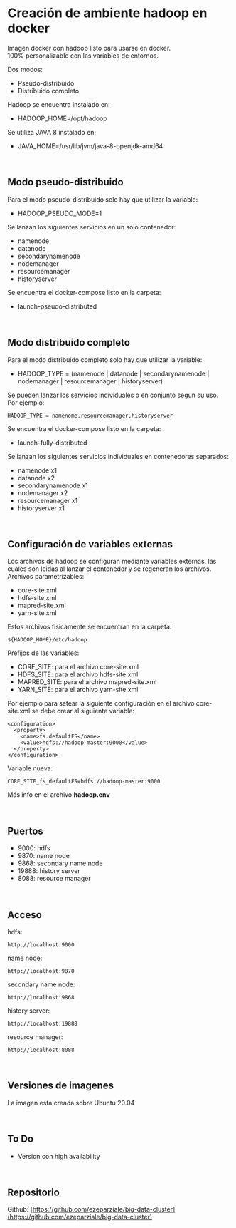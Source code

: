 # Creación de ambiente hadoop en docker

Imagen docker con hadoop listo para usarse en docker.  
100% personalizable con las variables de entornos.  

Dos modos:
* Pseudo-distribuido
* Distribuido completo

Hadoop se encuentra instalado en:
* HADOOP_HOME=/opt/hadoop

Se utiliza JAVA 8 instalado en:
* JAVA_HOME=/usr/lib/jvm/java-8-openjdk-amd64

&nbsp;

## Modo pseudo-distribuido

Para el modo pseudo-distribuido solo hay que utilizar la variable:
* HADOOP_PSEUDO_MODE=1

Se lanzan los siguientes servicios en un solo contenedor:
* namenode
* datanode
* secondarynamenode
* nodemanager
* resourcemanager
* historyserver

Se encuentra el docker-compose listo en la carpeta:
* launch-pseudo-distributed

&nbsp;

## Modo distribuido completo

Para el modo distribuido completo solo hay que utilizar la variable:
* HADOOP_TYPE = (namenode | datanode | secondarynamenode | nodemanager | resourcemanager | historyserver)

Se pueden lanzar los servicios individuales o en conjunto segun su uso.  
Por ejemplo:
```
HADOOP_TYPE = namenome,resourcemanager,historyserver
```


Se encuentra el docker-compose listo en la carpeta:
* launch-fully-distributed

Se lanzan los siguientes servicios individuales en contenedores separados:
* namenode x1
* datanode x2
* secondarynamenode x1
* nodemanager x2
* resourcemanager x1
* historyserver x1

&nbsp;

## Configuración de variables externas
Los archivos de hadoop se configuran mediante variables externas, las cuales son leidas al lanzar el contenedor y se regeneran los archivos.  
Archivos parametrizables:
* core-site.xml
* hdfs-site.xml
* mapred-site.xml
* yarn-site.xml

Estos archivos fisicamente se encuentran en la carpeta:
```
${HADOOP_HOME}/etc/hadoop
```
Prefijos de las variables:
* CORE_SITE: para el archivo core-site.xml
* HDFS_SITE: para el archivo hdfs-site.xml
* MAPRED_SITE: para el archivo mapred-site.xml
* YARN_SITE: para el archivo yarn-site.xml

Por ejemplo para setear la siguiente configuración en el archivo core-site.xml se debe crear al siguiente variable:


```
<configuration>
  <property>
    <name>fs.defaultFS</name>
    <value>hdfs://hadoop-master:9000</value>
  </property>
</configuration>
```

Variable nueva:
```
CORE_SITE_fs_defaultFS=hdfs://hadoop-master:9000
```

Más info en el archivo **hadoop.env**

&nbsp;

## Puertos

* 9000: hdfs
* 9870: name node
* 9868: secondary name node
* 19888: history server
* 8088: resource manager

&nbsp;

## Acceso

hdfs:
```
http://localhost:9000
```

name node:
```
http://localhost:9870
```

secondary name node:
```
http://localhost:9868
```

history server:
```
http://localhost:19888
```

resource manager:
```
http://localhost:8088
```

&nbsp;

## Versiones de imagenes

La imagen esta creada sobre Ubuntu 20.04

&nbsp;

## To Do
* Version con high availability


&nbsp;


## Repositorio

Github: [https://github.com/ezeparziale/big-data-cluster](https://github.com/ezeparziale/big-data-cluster)